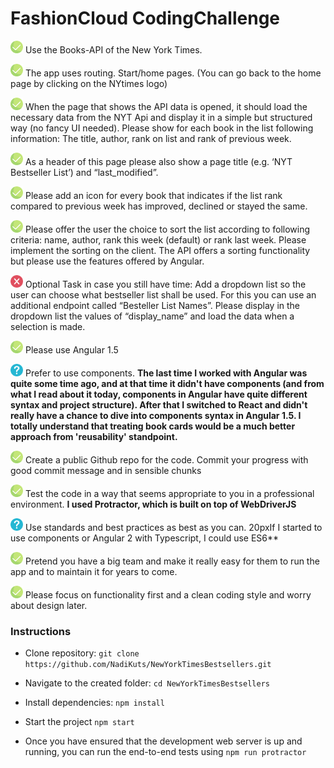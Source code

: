 # FashionCloud Coding​ ​Challenge


<img height="20px" width="20px" src="https://github.com/NadiKuts/NewYorkTimesBestsellers/blob/master/app/check.png"> Use the Books-API of the New York Times.

<img height="20px" width="20px" src="https://github.com/NadiKuts/NewYorkTimesBestsellers/blob/master/app/check.png"> The app uses routing. Start/home pages.  (You can go back to the home page by clicking on the NYtimes logo)

<img height="20px" width="20px" src="https://github.com/NadiKuts/NewYorkTimesBestsellers/blob/master/app/check.png"> When the page that shows the API data is opened, it should load the necessary data
from the NYT Api and display it in a simple but structured way (no fancy UI needed).
Please show for each book in the list following information: The title, author, rank on
list and rank of previous week.

<img height="20px" width="20px" src="https://github.com/NadiKuts/NewYorkTimesBestsellers/blob/master/app/check.png"> As a header of this page please also show a page title (e.g. ‘NYT Bestseller List’) and
“last_modified”.

<img height="20px" width="20px" src="https://github.com/NadiKuts/NewYorkTimesBestsellers/blob/master/app/check.png"> Please add an icon for every book that indicates if the list rank compared to previous
week has improved, declined or stayed the same.

<img height="20px" width="20px" src="https://github.com/NadiKuts/NewYorkTimesBestsellers/blob/master/app/check.png"> Please offer the user the choice to sort the list according to following criteria: name,
author, rank this week (default) or rank last week. Please implement the sorting on
the client. The API offers a sorting functionality but please use the features offered by
Angular.

<img height="20px" width="20px" src="https://github.com/NadiKuts/NewYorkTimesBestsellers/blob/master/app/cancel.png"> Optional Task in case you still have time: Add a dropdown list so the user can
choose what bestseller list shall be used. For this you can use an additional endpoint
called “Besteller List Names”. Please display in the dropdown list the values of
“display_name” and load the data when a selection is made.

<img height="20px" width="20px" src="https://github.com/NadiKuts/NewYorkTimesBestsellers/blob/master/app/check.png"> Please use Angular 1.5

<img height="20px" width="20px" src="https://github.com/NadiKuts/NewYorkTimesBestsellers/blob/master/app/question.png"> Prefer to use components. **The last time I worked with Angular was quite some time ago, and at that time it didn't have components (and from what I read about it today, components in Angular have quite different syntax and project structure). After that I switched to React and didn't really have a chance to dive into components syntax in Angular 1.5. I totally understand that treating book cards would be a much better approach from 'reusability' standpoint.**

<img height="20px" width="20px" src="https://github.com/NadiKuts/NewYorkTimesBestsellers/blob/master/app/check.png"> Create a public Github repo for the code. Commit your progress with good commit message and in sensible chunks

<img height="20px" width="20px" src="https://github.com/NadiKuts/NewYorkTimesBestsellers/blob/master/app/check.png"> Test the code in a way that seems appropriate to you in a professional environment. **I used Protractor, which is built on top of WebDriverJS**

<img height="20px" width="20px" src="https://github.com/NadiKuts/NewYorkTimesBestsellers/blob/master/app/question.png"> Use standards and best practices as best as you can. 20pxIf I started to use components or Angular 2 with Typescript, I could use ES6**

<img height="20px" width="20px" src="https://github.com/NadiKuts/NewYorkTimesBestsellers/blob/master/app/check.png"> Pretend you have a big team and make it really easy for them to run the app and to maintain it for years to come.

<img height="20px" width="20px" src="https://github.com/NadiKuts/NewYorkTimesBestsellers/blob/master/app/check.png"> Please focus on functionality first and a clean coding style and worry about design later.


### Instructions
- Clone repository: `git clone https://github.com/NadiKuts/NewYorkTimesBestsellers.git`

- Navigate to the created folder: `cd NewYorkTimesBestsellers`

- Install dependencies: `npm install`

- Start the project `npm start`

- Once you have ensured that the development web server is up and running, you can run the end-to-end tests using  `npm run protractor`
